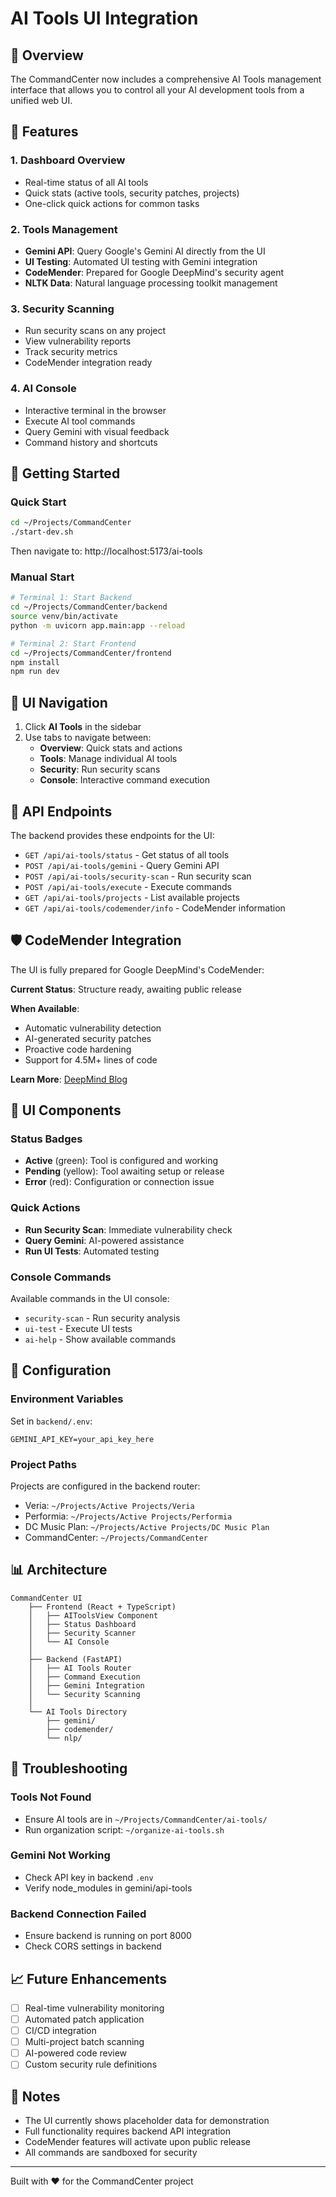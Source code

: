 # AI Tools UI Integration

## 🚀 Overview
The CommandCenter now includes a comprehensive AI Tools management interface that allows you to control all your AI development tools from a unified web UI.

## 🎯 Features

### 1. **Dashboard Overview**
- Real-time status of all AI tools
- Quick stats (active tools, security patches, projects)
- One-click quick actions for common tasks

### 2. **Tools Management**
- **Gemini API**: Query Google's Gemini AI directly from the UI
- **UI Testing**: Automated UI testing with Gemini integration
- **CodeMender**: Prepared for Google DeepMind's security agent
- **NLTK Data**: Natural language processing toolkit management

### 3. **Security Scanning**
- Run security scans on any project
- View vulnerability reports
- Track security metrics
- CodeMender integration ready

### 4. **AI Console**
- Interactive terminal in the browser
- Execute AI tool commands
- Query Gemini with visual feedback
- Command history and shortcuts

## 🔧 Getting Started

### Quick Start
```bash
cd ~/Projects/CommandCenter
./start-dev.sh
```

Then navigate to: http://localhost:5173/ai-tools

### Manual Start
```bash
# Terminal 1: Start Backend
cd ~/Projects/CommandCenter/backend
source venv/bin/activate
python -m uvicorn app.main:app --reload

# Terminal 2: Start Frontend
cd ~/Projects/CommandCenter/frontend
npm install
npm run dev
```

## 📍 UI Navigation

1. Click **AI Tools** in the sidebar
2. Use tabs to navigate between:
   - **Overview**: Quick stats and actions
   - **Tools**: Manage individual AI tools
   - **Security**: Run security scans
   - **Console**: Interactive command execution

## 🔌 API Endpoints

The backend provides these endpoints for the UI:

- `GET /api/ai-tools/status` - Get status of all tools
- `POST /api/ai-tools/gemini` - Query Gemini API
- `POST /api/ai-tools/security-scan` - Run security scan
- `POST /api/ai-tools/execute` - Execute commands
- `GET /api/ai-tools/projects` - List available projects
- `GET /api/ai-tools/codemender/info` - CodeMender information

## 🛡️ CodeMender Integration

The UI is fully prepared for Google DeepMind's CodeMender:

**Current Status**: Structure ready, awaiting public release

**When Available**:
- Automatic vulnerability detection
- AI-generated security patches
- Proactive code hardening
- Support for 4.5M+ lines of code

**Learn More**: [DeepMind Blog](https://deepmind.google/discover/blog/introducing-codemender-an-ai-agent-for-code-security/)

## 🎨 UI Components

### Status Badges
- **Active** (green): Tool is configured and working
- **Pending** (yellow): Tool awaiting setup or release
- **Error** (red): Configuration or connection issue

### Quick Actions
- **Run Security Scan**: Immediate vulnerability check
- **Query Gemini**: AI-powered assistance
- **Run UI Tests**: Automated testing

### Console Commands
Available commands in the UI console:
- `security-scan` - Run security analysis
- `ui-test` - Execute UI tests
- `ai-help` - Show available commands

## 🔧 Configuration

### Environment Variables
Set in `backend/.env`:
```env
GEMINI_API_KEY=your_api_key_here
```

### Project Paths
Projects are configured in the backend router:
- Veria: `~/Projects/Active Projects/Veria`
- Performia: `~/Projects/Active Projects/Performia`
- DC Music Plan: `~/Projects/Active Projects/DC Music Plan`
- CommandCenter: `~/Projects/CommandCenter`

## 📊 Architecture

```
CommandCenter UI
    ├── Frontend (React + TypeScript)
    │   ├── AIToolsView Component
    │   ├── Status Dashboard
    │   ├── Security Scanner
    │   └── AI Console
    │
    ├── Backend (FastAPI)
    │   ├── AI Tools Router
    │   ├── Command Execution
    │   ├── Gemini Integration
    │   └── Security Scanning
    │
    └── AI Tools Directory
        ├── gemini/
        ├── codemender/
        └── nlp/
```

## 🚨 Troubleshooting

### Tools Not Found
- Ensure AI tools are in `~/Projects/CommandCenter/ai-tools/`
- Run organization script: `~/organize-ai-tools.sh`

### Gemini Not Working
- Check API key in backend `.env`
- Verify node_modules in gemini/api-tools

### Backend Connection Failed
- Ensure backend is running on port 8000
- Check CORS settings in backend

## 📈 Future Enhancements

- [ ] Real-time vulnerability monitoring
- [ ] Automated patch application
- [ ] CI/CD integration
- [ ] Multi-project batch scanning
- [ ] AI-powered code review
- [ ] Custom security rule definitions

## 📝 Notes

- The UI currently shows placeholder data for demonstration
- Full functionality requires backend API integration
- CodeMender features will activate upon public release
- All commands are sandboxed for security

---

Built with ❤️ for the CommandCenter project
